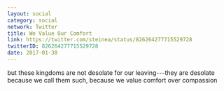 ```yaml
---
layout: social
category: social
network: Twitter
title: We Value Our Comfort
link: https://twitter.com/steinea/status/826264277715529728
twitterID: 826264277715529728
date: 2017-01-30
---
```


but these kingdoms are not desolate for our leaving---they are desolate because we call them such, because we value comfort over compassion
